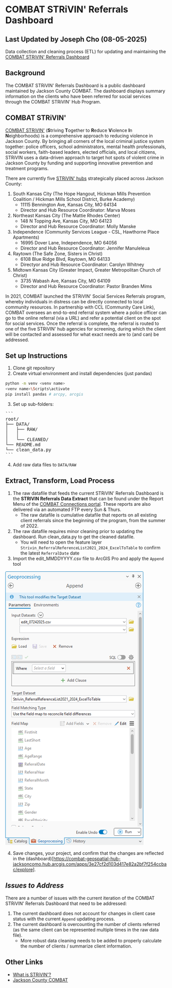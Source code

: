# COMBAT STRiVIN' Referrals Dashboard
## Last Updated by Joseph Cho (08-05-2025)

Data collection and cleaning process (ETL) for updating and maintaining the [COMBAT STRiVIN' Referrals Dashboard](https://combat-geospatial-hub-jacksoncomo.hub.arcgis.com/apps/3e27cf2d103d417e82a2bf7f254ccbac/explore)

## Background 
The COMBAT STRiVIN' Referrals Dashboard is a public dashboard maintained by Jackson County COMBAT. The dashboard displays summary information on the clients who have been referred for social services through the COMBAT STRiVIN' Hub Program. 

## COMBAT STRiVIN' 

[COMBAT STRiVIN'](https://www.jacksoncountycombat.com/referrals) (**S**triving **T**ogether to **R**educe **V**iolence **I**n **N**eighborhoods) is a comprehensive approach to reducing violence in Jackson County. By bringing all corners of the local criminal justice system together: police officers, school administrators, mental health professionals, social workers, faith-based leaders, elected officials, and local citizens, STRiVIN uses a data-driven approach to target hot spots of violent crime in Jackson County by funding and supporting innovative prevention and treatment programs. 

There are currently five [STRiVIN' hubs](https://www.jacksoncountycombat.com/858/STRiVIN-Hubs) strategically placed across Jackson County: 
1. South Kansas City (The Hope Hangout, Hickman Mills Prevention Coalition / Hickman Mills School District, Burke Academy)
    - 11115 Bennington Ave, Kansas City, MO 64134
    - Director and Hub Resource Coordinator: Marva Moses
2. Northeast Kansas City (The Mattie Rhodes Center)
    - 148 N Topping Ave, Kansas City, MO 64123
    - Director and Hub Resource Coordinator: Molly Manske
3. Independence (Community Services League - CSL, Hawthorne Place Apartments)
    - 16995 Dover Lane, Independence, MO 64056
    - Director and Hub Resource Coordinator: Jennifer Manuleleua
4. Raytown (The Safe Zone, Sisters in Christ)
    - 6108 Blue Ridge Blvd, Raytown, MO 64133
    - Directyor and Hub Resource Coordinator: Carolyn Whitney
5. Midtown Kansas City (Greater Impact, Greater Metropolitan Church of Christ)
    - 3735 Wabash Ave, Kansas City, MO 64109
    - Director and Hub Resource Coordinator: Pastor Branden Mims

In 2021, COMBAT launched the STRiVIN' Social Services Referrals program, whereby individuals in distress can be directly connected to local community resources. In partnership with CCL (Community Care Link), COMBAT oversees an end-to-end referral system where a police officer can go to the online referral (via a URL) and refer a potential client on the spot for social services. Once the referral is complete, the referral is routed to one of the five STRiVIN' hub agencies for screening, during which the client will be contacted and assessed for what exact needs are to (and can) be addressed. 

## Set up Instructions
1. Clone git repository 
2. Create virtual environment and install dependencies (just pandas)
```bash
python -m venv <venv name>
<venv name>\Scripts\activate
pip install pandas # arcpy, arcgis
```
3. Set up sub-folders: 
<pre>
```
root/
├── DATA/
│   ├── RAW/
│   │   
│   └── CLEANED/
└── README.md
└── clean_data.py
```
</pre>
4. Add raw data files to `DATA/RAW`

## Extract, Transform, Load Process 
1. The raw datafile that feeds the current STRiVIN' Referrals Dashboard is the **STRIVIN Referrals Data Extract** that can be found under the Report Menu of the [COMBAT Connections portal](https://combatconnections.org/). These reports are also delivered via an automated FTP every Sun & Thurs.
    - The raw datafile is cumulative datafile that reports on all existing client referrals since the beginning of the program, from the summer of 2022. 
2. The raw datafile requires minor cleaning prior to updating the dashboard. Run clean_data.py to get the cleaned datafile.
    - You will need to open the feature layer `Strivin_ReferralReferenceList2021_2024_ExcelToTable` to confirm the latest `ReferralDate` date
3. Import the edit_MMDDYYYY.csv file to ArcGIS Pro and apply the `Append` tool 

![How to Append](how_to_append.png "How to append new data to feature layer")

4. Save changes, your project, and confirm that the changes are reflected in the (dashboard)[https://combat-geospatial-hub-jacksoncomo.hub.arcgis.com/apps/3e27cf2d103d417e82a2bf7f254ccbac/explore].

## ***Issues to Address***
There are a number of issues with the current iteration of the COMBAT STRiVIN' Referrals Dashboard that need to be addressed:
1. The current dashboard does not account for changes in client case status with the current `Append` updating process.
2. The current dashboard is overcounting the number of clients referred (as the same client can be represented multiple times in the raw data file). 
    - More robust data cleaning needs to be added to properly calculate the number of clients / summarize client information.

## Other Links
- [What is STRiVIN'?](https://www.jacksoncountycombat.com/1030/What-Is-STRiVIN)
- [Jackson County COMBAT](https://www.jacksoncountycombat.com/)